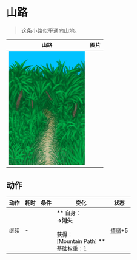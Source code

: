 # 山路  
> 这条小路似乎通向山地。  
  
  山路  |   图片   
 ----  |  ----:   
   |  <img decoding="async" src="Sprite/JunglePath.png" href="a.md" style="max-width:300px;max-height:300px;">   
  
## 动作  
动作  |  耗时  |  条件  |  变化  |  状态  
----  |  ----  |  ----  |  ----  |  ----  
继续<br>  |  -  |    |  ** 自身：**<br>→消失<br><br>** 获得： **<br>** [Mountain Path]  **<br>基础权重：1  |  [情绪](Morale.md)+5  


<script>document.title="山路 - 卡牌生存百科 Card Survival Wiki";</script>